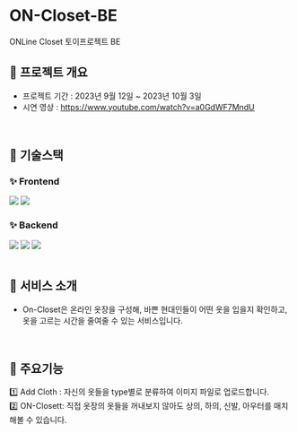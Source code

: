 # ON-Closet-BE
ONLine Closet 토이프로젝트 BE


## 👚 프로젝트 개요
- 프로젝트 기간 : 2023년 9월 12일 ~ 2023년 10월 3일
- 시연 영상 : https://www.youtube.com/watch?v=a0GdWF7MndU
<br/>

## 👚 기술스택
### ✨ Frontend
<span>
<img src="https://img.shields.io/badge/react-61DAFB?style=for-the-badge&logo=react&logoColor=black"> 
 <img src="https://img.shields.io/badge/Redux-764ABC?style=for-the-badge&logo=Redux&logoColor=purple">
</span>

###  ✨ Backend
<span>
<img src="https://img.shields.io/badge/express-000000?style=for-the-badge&logo=express&logoColor=white">
<img src="https://img.shields.io/badge/node.js-339933?style=for-the-badge&logo=Node.js&logoColor=white">
<img src="https://img.shields.io/badge/mysql-4479A1?style=for-the-badge&logo=mysql&logoColor=white"> 
</span>
<br/>
<br/>

## 👚 서비스 소개
- On-Closet은 온라인 옷장을 구성해, 바쁜 현대인들이 어떤 옷을 입을지 확인하고, 옷을 고르는 시간을 줄여줄 수 있는 서비스입니다.
<br/>

## 👚 주요기능
1️⃣ Add Cloth : 자신의 옷들을 type별로 분류하여 이미지 파일로 업로드합니다.
<br/>
2️⃣ ON-Closett: 직접 옷장의 옷들을 꺼내보지 않아도 상의, 하의, 신발, 아우터를 매치해볼 수 있습니다.


